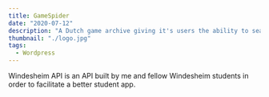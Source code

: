 ```yaml
---
title: GameSpider
date: "2020-07-12"
description: "A Dutch game archive giving it's users the ability to search for games and compare prices from a variety of webshops."
thumbnail: "./logo.jpg"
tags:
  - Wordpress
---
```


Windesheim API is an API built by me and fellow Windesheim students in order to facilitate a better student app.